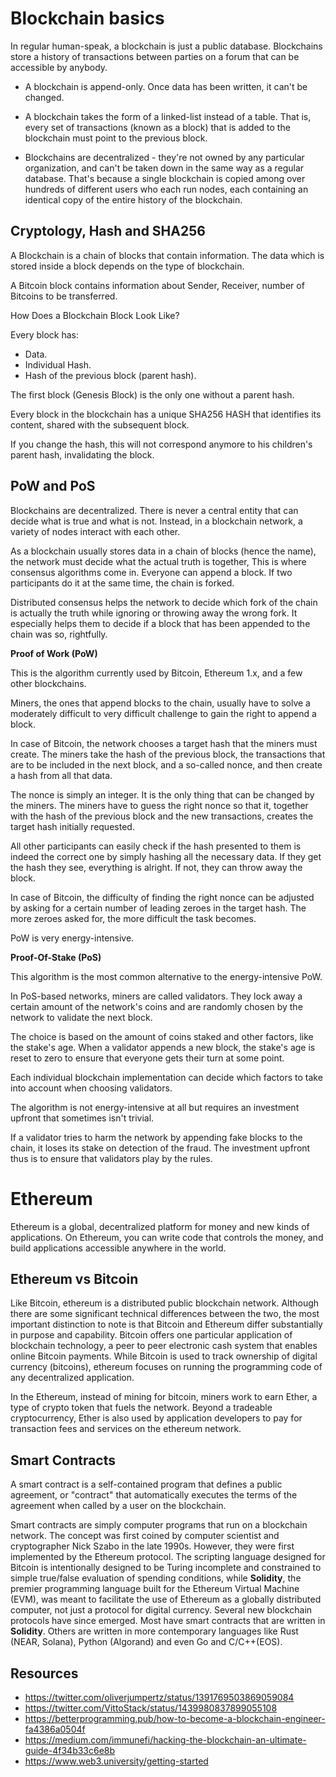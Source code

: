 # Blockchain basics
In regular human-speak, a blockchain is just a public database. Blockchains store a history of transactions between parties on a forum that can be accessible by anybody.

- A blockchain is append-only. Once data has been written, it can't be changed.

- A blockchain takes the form of a linked-list instead of a table. That is, every set of transactions (known as a block) that is added to the blockchain must point to the previous block.

- Blockchains are decentralized - they're not owned by any particular organization, and can't be taken down in the same way as a regular database. That's because a single blockchain is copied among over hundreds of different users who each run nodes, each containing an identical copy of the entire history of the blockchain. 

## Cryptology, Hash and SHA256
A Blockchain is a chain of blocks that contain information. The data which is stored inside a block depends on the type of blockchain.

A Bitcoin block contains information about Sender, Receiver, number of Bitcoins to be transferred.

How Does a Blockchain Block Look Like?

Every block has:
- Data.
- Individual Hash.
- Hash of the previous block (parent hash).

The first block (Genesis Block) is the only one without a parent hash.

Every block in the blockchain has a unique SHA256 HASH that identifies its content, shared with the subsequent block.

If you change the hash, this will not correspond anymore to his children's parent hash, invalidating the block.

## PoW and PoS
Blockchains are decentralized. There is never a central entity that can decide what is true and what is not. Instead, in a blockchain network, a variety of nodes interact with each other.

As a blockchain usually stores data in a chain of blocks (hence the name), the network must decide what the actual truth is together, This is where consensus algorithms come in. Everyone can append a block. If two participants do it at the same time, the chain is forked.

Distributed consensus helps the network to decide which fork of the chain is actually the truth while ignoring or throwing away the wrong fork. It especially helps them to decide if a block that has been appended to the chain was so, rightfully.

<b>Proof of Work (PoW)</b>

This is the algorithm currently used by Bitcoin, Ethereum 1.x, and a few other blockchains.

Miners, the ones that append blocks to the chain, usually have to solve a moderately difficult to very difficult challenge to gain the right to append a block.

In case of Bitcoin, the network chooses a target hash that the miners must create. The miners take the hash of the previous block, the transactions that are to be included in the next block, and a so-called nonce, and then create a hash from all that data.

The nonce is simply an integer. It is the only thing that can be changed by the miners. The miners have to guess the right nonce so that it, together with the hash of the previous block and the new transactions, creates the target hash initially requested.

All other participants can easily check if the hash presented to them is indeed the correct one by simply hashing all the necessary data. If they get the hash they see, everything is alright. If not, they can throw away the block.

In case of Bitcoin, the difficulty of finding the right nonce can be adjusted by asking for a certain number of leading zeroes in the target hash. The more zeroes asked for, the more difficult the task becomes.

PoW is very energy-intensive.

<b>Proof-Of-Stake (PoS)</b>

This algorithm is the most common alternative to the energy-intensive PoW.

In PoS-based networks, miners are called validators. They lock away a certain amount of the network's coins and are randomly chosen by the network to validate the next block.

The choice is based on the amount of coins staked and other factors, like the stake's age. When a validator appends a new block, the stake's age is reset to zero to ensure that everyone gets their turn at some point.

Each individual blockchain implementation can decide which factors to take into account when choosing validators.

The algorithm is not energy-intensive at all but requires an investment upfront that sometimes isn't trivial.

If a validator tries to harm the network by appending fake blocks to the chain, it loses its stake on detection of the fraud. The investment upfront thus is to ensure that validators play by the rules.

# Ethereum
Ethereum is a global, decentralized platform for money and new kinds of applications. On Ethereum, you can write code that controls the money, and build applications accessible anywhere in the world.

## Ethereum vs Bitcoin
Like Bitcoin, ethereum is a distributed public blockchain network. Although there are some significant technical differences between the two, the most important distinction to note is that Bitcoin and Ethereum differ substantially in purpose and capability. Bitcoin offers one particular application of blockchain technology, a peer to peer electronic cash system that enables online Bitcoin payments. While Bitcoin is used to track ownership of digital currency (bitcoins),  ethereum focuses on running the programming code of any decentralized application.

In the Ethereum, instead of mining for bitcoin, miners work to earn Ether, a type of crypto token that fuels the network. Beyond a tradeable cryptocurrency, Ether is also used by application developers to pay for transaction fees and services on the ethereum network. 

## Smart Contracts
A smart contract is a self-contained program that defines a public agreement, or "contract" that automatically executes the terms of the agreement when called by a user on the blockchain.

Smart contracts are simply computer programs that run on a blockchain network. The concept was first coined by computer scientist and cryptographer Nick Szabo in the late 1990s. However, they were first implemented by the Ethereum protocol. The scripting language designed for Bitcoin is intentionally designed to be Turing incomplete and constrained to simple true/false evaluation of spending conditions, while <b>Solidity</b>, the premier programming language built for the Ethereum Virtual Machine (EVM), was meant to facilitate the use of Ethereum as a globally distributed computer, not just a protocol for digital currency. Several new blockchain protocols have since emerged. Most have smart contracts that are written in <b>Solidity</b>. Others are written in more contemporary languages like Rust (NEAR, Solana), Python (Algorand) and even Go and C/C++(EOS).


## Resources
- https://twitter.com/oliverjumpertz/status/1391769503869059084
- https://twitter.com/VittoStack/status/1439980837899055108
- https://betterprogramming.pub/how-to-become-a-blockchain-engineer-fa4386a0504f
- https://medium.com/immunefi/hacking-the-blockchain-an-ultimate-guide-4f34b33c6e8b
- https://www.web3.university/getting-started
